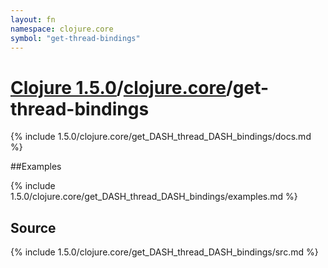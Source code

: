 ```yaml
---
layout: fn
namespace: clojure.core
symbol: "get-thread-bindings"
---
```


# [Clojure 1.5.0](../../)/[clojure.core](../)/get-thread-bindings

{% include 1.5.0/clojure.core/get_DASH_thread_DASH_bindings/docs.md %}

##Examples

{% include 1.5.0/clojure.core/get_DASH_thread_DASH_bindings/examples.md %}
## Source
{% include 1.5.0/clojure.core/get_DASH_thread_DASH_bindings/src.md %}

